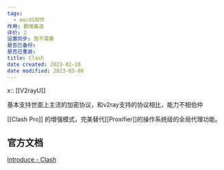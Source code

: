 ```yaml
---
tags:
  - macOS软件
作用: 翻墙备选
评价: 2
设置同步: 暂不需要
是否已备份:
是否已重装:
title: Clash
date created: 2023-02-28
date modified: 2023-03-08
---
```


x:: [[V2rayU]]

基本支持世面上主流的加密协议，和v2ray支持的协议相比，能力不相伯仲


[[Clash Pro]] 的增强模式，完美替代[[Proxifier]]的操作系统级的全局代理功能。


## 官方文档

[Introduce - Clash](https://lancellc.gitbook.io/clash/)